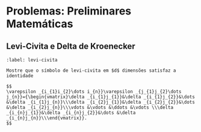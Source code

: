 # Problemas: Preliminares Matemáticas

## Levi-Civita e Delta de Kroenecker

```{exercise}
:label: levi-civita

Mostre que o símbolo de levi-civita em $d$ dimensões satisfaz a identidade

$$
\varepsilon _{i_{1}i_{2}\dots i_{n}}\varepsilon _{j_{1}j_{2}\dots j_{n}}={\begin{vmatrix}\delta _{i_{1}j_{1}}&\delta _{i_{1}j_{2}}&\dots &\delta _{i_{1}j_{n}}\\\delta _{i_{2}j_{1}}&\delta _{i_{2}j_{2}}&\dots &\delta _{i_{2}j_{n}}\\\vdots &\vdots &\ddots &\vdots \\\delta _{i_{n}j_{1}}&\delta _{i_{n}j_{2}}&\dots &\delta _{i_{n}j_{n}}\\\end{vmatrix}}.
$$
```
